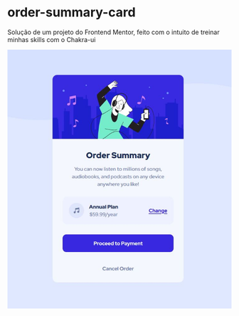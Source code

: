 # order-summary-card
Solução de um projeto do Frontend Mentor, feito com o intuito de treinar minhas skills com o Chakra-ui

![preview](https://github.com/JoaoVitorOli/order-summary-card/blob/master/mobile-preview.JPG)

